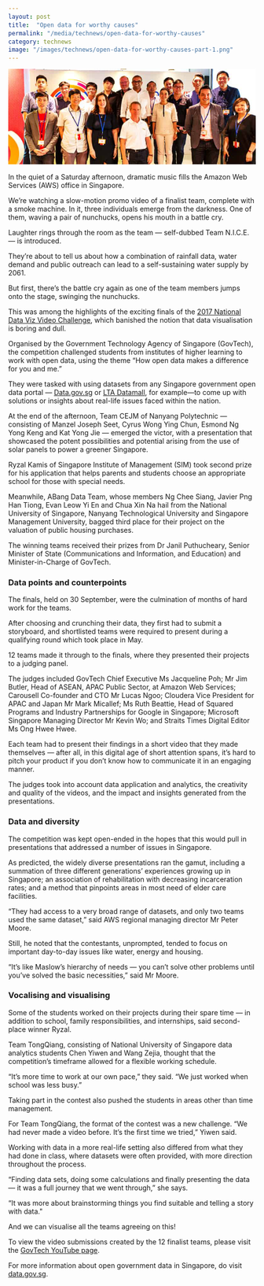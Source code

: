 ```yaml
---
layout: post
title:  "Open data for worthy causes"
permalink: "/media/technews/open-data-for-worthy-causes"
category: technews
image: "/images/technews/open-data-for-worthy-causes-part-1.png"
---
```


![Open data for worthy causes](/images/technews/open-data-for-worthy-causes-part-1.png)

In the quiet of a Saturday afternoon, dramatic music fills the Amazon Web Services (AWS) office in Singapore.

We’re watching a slow-motion promo video of a finalist team, complete with a smoke machine. In it, three individuals emerge from the darkness. One of them, waving a pair of nunchucks, opens his mouth in a battle cry.

Laughter rings through the room as the team — self-dubbed Team N.I.C.E.— is introduced.

They’re about to tell us about how a combination of rainfall data, water demand and public outreach can lead to a self-sustaining water supply by 2061.

But first, there’s the battle cry again as one of the team members jumps onto the stage, swinging the nunchucks.

This was among the highlights of the exciting finals of the [2017 National Data Viz Video Challenge](https://www.tech.gov.sg/Media-Room/Events/2017/National-Data-Viz-Video-Challenge), which banished the notion that data visualisation is boring and dull.

Organised by the Government Technology Agency of Singapore (GovTech), the competition challenged students from institutes of higher learning to work with open data, using the theme “How open data makes a difference for you and me.”

They were tasked with using datasets from any Singapore government open data portal — [Data.gov.sg](https://data.gov.sg/) or [LTA Datamall](https://www.mytransport.sg/content/mytransport/home/dataMall.html), for example—to come up with solutions or insights about real-life issues faced within the nation.

At the end of the afternoon, Team CEJM of Nanyang Polytechnic — consisting of Manzel Joseph Seet, Cyrus Wong Ying Chun, Esmond Ng Yong Keng and Kat Yong Jie — emerged the victor, with a presentation that showcased the potent possibilities and potential arising from the use of solar panels to power a greener Singapore.

Ryzal Kamis of Singapore Institute of Management (SIM) took second prize for his application that helps parents and students choose an appropriate school for those with special needs.

Meanwhile, ABang Data Team, whose members Ng Chee Siang, Javier Png Han Tiong, Evan Leow Yi En and Chua Xin Na hail from the National University of Singapore, Nanyang Technological University and Singapore Management University, bagged third place for their project on the valuation of public housing purchases.

The winning teams received their prizes from Dr Janil Puthucheary, Senior Minister of State (Communications and Information, and Education) and Minister-in-Charge of GovTech.

### **Data points and counterpoints**
The finals, held on 30 September, were the culmination of months of hard work for the teams.

After choosing and crunching their data, they first had to submit a storyboard, and shortlisted teams were required to present during a qualifying round which took place in May.

12 teams made it through to the finals, where they presented their projects to a judging panel.

The judges included GovTech Chief Executive Ms Jacqueline Poh; Mr Jim Butler, Head of ASEAN, APAC Public Sector, at Amazon Web Services; Carousell Co-founder and CTO Mr Lucas Ngoo; Cloudera Vice President for APAC and Japan Mr Mark Micallef; Ms Ruth Beattie, Head of Squared Programs and Industry Partnerships for Google in Singapore; Microsoft Singapore Managing Director Mr Kevin Wo; and Straits Times Digital Editor Ms Ong Hwee Hwee.

Each team had to present their findings in a short video that they made themselves — after all, in this digital age of short attention spans, it’s hard to pitch your product if you don’t know how to communicate it in an engaging manner.

The judges took into account data application and analytics, the creativity and quality of the videos, and the impact and insights generated from the presentations.

### **Data and diversity**
The competition was kept open-ended in the hopes that this would pull in presentations that addressed a number of issues in Singapore.

As predicted, the widely diverse presentations ran the gamut, including a summation of three different generations’ experiences growing up in Singapore; an association of rehabilitation with decreasing incarceration rates; and a method that pinpoints areas in most need of elder care facilities.

“They had access to a very broad range of datasets, and only two teams used the same dataset,” said AWS regional managing director Mr Peter Moore.

Still, he noted that the contestants, unprompted, tended to focus on important day-to-day issues like water, energy and housing.

“It’s like Maslow’s hierarchy of needs — you can’t solve other problems until you’ve solved the basic necessities,” said Mr Moore.

### **Vocalising and visualising**
Some of the students worked on their projects during their spare time — in addition to school, family responsibilities, and internships, said second-place winner Ryzal.

Team TongQiang, consisting of National University of Singapore data analytics students Chen Yiwen and Wang Zejia, thought that the competition’s timeframe allowed for a flexible working schedule.

“It’s more time to work at our own pace,” they said. “We just worked when school was less busy.”

Taking part in the contest also pushed the students in areas other than time management.

For Team TongQiang, the format of the contest was a new challenge. “We had never made a video before. It’s the first time we tried,” Yiwen said.

Working with data in a more real-life setting also differed from what they had done in class, where datasets were often provided, with more direction throughout the process.

“Finding data sets, doing some calculations and finally presenting the data — it was a full journey that we went through,” she says.

“It was more about brainstorming things you find suitable and telling a story with data."

And we can visualise all the teams agreeing on this!

To view the video submissions created by the 12 finalist teams, please visit the [GovTech YouTube page](https://www.youtube.com/user/IDASingapore/videos).

For more information about open government data in Singapore, do visit [data.gov.sg](https://data.gov.sg/).
